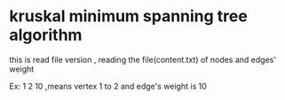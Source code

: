 # kruskal minimum spanning tree algorithm
this is read file version , reading the file(content.txt) of nodes and edges' weight

Ex: 1 2 10 ,means  vertex 1 to 2 and edge's weight is 10


